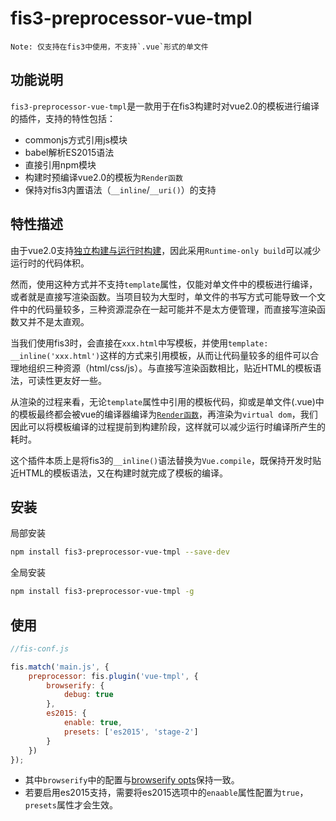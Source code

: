 # fis3-preprocessor-vue-tmpl

    Note: 仅支持在fis3中使用，不支持`.vue`形式的单文件

## 功能说明
`fis3-preprocessor-vue-tmpl`是一款用于在fis3构建时对vue2.0的模板进行编译的插件，支持的特性包括：

- commonjs方式引用js模块
- babel解析ES2015语法
- 直接引用npm模块
- 构建时预编译vue2.0的模板为`Render函数`
- 保持对fis3内置语法（`__inline`/`__uri()`）的支持

## 特性描述
由于vue2.0支持[独立构建与运行时构建](https://vuejs.org/v2/guide/installation.html#Standalone-vs-Runtime-only-Build)，因此采用`Runtime-only build`可以减少运行时的代码体积。

然而，使用这种方式并不支持`template`属性，仅能对单文件中的模板进行编译，或者就是直接写渲染函数。当项目较为大型时，单文件的书写方式可能导致一个文件中的代码量较多，三种资源混杂在一起可能并不是太方便管理，而直接写渲染函数又并不是太直观。

当我们使用fis3时，会直接在`xxx.html`中写模板，并使用`template: __inline('xxx.html')`这样的方式来引用模板，从而让代码量较多的组件可以合理地组织三种资源（html/css/js）。与直接写渲染函数相比，贴近HTML的模板语法，可读性更友好一些。

从渲染的过程来看，无论`template`属性中引用的模板代码，抑或是单文件(.vue)中的模板最终都会被vue的编译器编译为[`Render函数`](https://vuejs.org/v2/guide/render-function.html#Template-Compilation)，再渲染为`virtual dom`，我们因此可以将模板编译的过程提前到构建阶段，这样就可以减少运行时编译所产生的耗时。

这个插件本质上是将fis3的`__inline()`语法替换为`Vue.compile`，既保持开发时贴近HTML的模板语法，又在构建时就完成了模板的编译。

## 安装
局部安装
```bash
npm install fis3-preprocessor-vue-tmpl --save-dev
``` 
全局安装
```bash
npm install fis3-preprocessor-vue-tmpl -g
```

## 使用

```js
//fis-conf.js

fis.match('main.js', {
    preprocessor: fis.plugin('vue-tmpl', {
        browserify: {
            debug: true
        },
        es2015: {
            enable: true,
            presets: ['es2015', 'stage-2']
        }        
    })
});

```

-	其中`browserify`中的配置与[browserify opts](https://github.com/substack/node-browserify#browserifyfiles--opts)保持一致。
- 若要启用es2015支持，需要将es2015选项中的`enaable`属性配置为`true`，`presets`属性才会生效。

